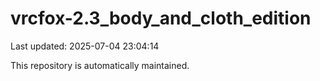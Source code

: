 # vrcfox-2.3_body_and_cloth_edition

Last updated: 2025-07-04 23:04:14

This repository is automatically maintained.
